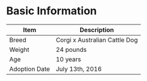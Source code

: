 # Basic Information

Item | Description
-----| -----
Breed | Corgi x Australian Cattle Dog
Weight | 24 pounds
Age | 10 years
Adoption Date | July 13th, 2016
